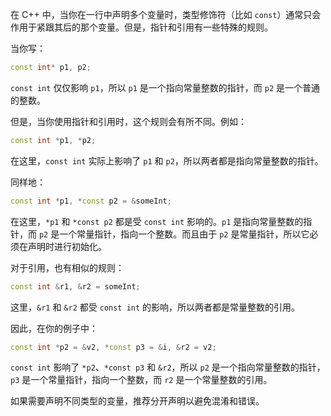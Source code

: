 在 C++ 中，当你在一行中声明多个变量时，类型修饰符（比如 `const`）通常只会作用于紧跟其后的那个变量。但是，指针和引用有一些特殊的规则。

当你写：
```cpp
const int* p1, p2;
```
`const int` 仅仅影响 `p1`，所以 `p1` 是一个指向常量整数的指针，而 `p2` 是一个普通的整数。

但是，当你使用指针和引用时，这个规则会有所不同。例如：
```cpp
const int *p1, *p2;
```
在这里，`const int` 实际上影响了 `p1` 和 `p2`，所以两者都是指向常量整数的指针。

同样地：
```cpp
const int *p1, *const p2 = &someInt;
```
在这里，`*p1` 和 `*const p2` 都是受 `const int` 影响的。`p1` 是指向常量整数的指针，而 `p2` 是一个常量指针，指向一个整数。而且由于 `p2` 是常量指针，所以它必须在声明时进行初始化。

对于引用，也有相似的规则：
```cpp
const int &r1, &r2 = someInt;
```
这里，`&r1` 和 `&r2` 都受 `const int` 的影响，所以两者都是常量整数的引用。

因此，在你的例子中：
```cpp
const int *p2 = &v2, *const p3 = &i, &r2 = v2;
```
`const int` 影响了 `*p2`、`*const p3` 和 `&r2`，所以 `p2` 是一个指向常量整数的指针，`p3` 是一个常量指针，指向一个整数，而 `r2` 是一个常量整数的引用。

如果需要声明不同类型的变量，推荐分开声明以避免混淆和错误。